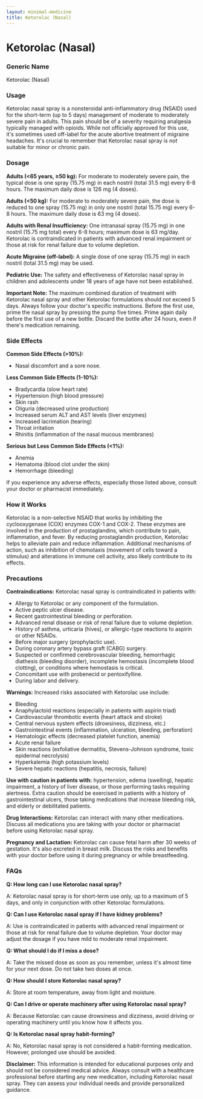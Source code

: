 ```yaml
---
layout: minimal-medicine
title: Ketorolac (Nasal)
---
```


# Ketorolac (Nasal)
### Generic Name
Ketorolac (Nasal)

### Usage
Ketorolac nasal spray is a nonsteroidal anti-inflammatory drug (NSAID) used for the short-term (up to 5 days) management of moderate to moderately severe pain in adults.  This pain should be of a severity requiring analgesia typically managed with opioids.  While not officially approved for this use, it's sometimes used off-label for the acute abortive treatment of migraine headaches.  It's crucial to remember that Ketorolac nasal spray is *not* suitable for minor or chronic pain.

### Dosage

**Adults (<65 years, ≥50 kg):** For moderate to moderately severe pain, the typical dose is one spray (15.75 mg) in each nostril (total 31.5 mg) every 6-8 hours. The maximum daily dose is 126 mg (4 doses).

**Adults (<50 kg):** For moderate to moderately severe pain, the dose is reduced to one spray (15.75 mg) in only one nostril (total 15.75 mg) every 6-8 hours.  The maximum daily dose is 63 mg (4 doses).

**Adults with Renal Insufficiency:**  One intranasal spray (15.75 mg) in one nostril (15.75 mg total) every 6-8 hours; maximum dose is 63 mg/day.  Ketorolac is contraindicated in patients with advanced renal impairment or those at risk for renal failure due to volume depletion.

**Acute Migraine (off-label):** A single dose of one spray (15.75 mg) in each nostril (total 31.5 mg) may be used.

**Pediatric Use:** The safety and effectiveness of Ketorolac nasal spray in children and adolescents under 18 years of age have not been established.

**Important Note:** The maximum combined duration of treatment with Ketorolac nasal spray and other Ketorolac formulations should not exceed 5 days.  Always follow your doctor's specific instructions.  Before the first use, prime the nasal spray by pressing the pump five times.  Prime again daily before the first use of a new bottle. Discard the bottle after 24 hours, even if there's medication remaining.


### Side Effects

**Common Side Effects (>10%):**

* Nasal discomfort and a sore nose.

**Less Common Side Effects (1-10%):**

* Bradycardia (slow heart rate)
* Hypertension (high blood pressure)
* Skin rash
* Oliguria (decreased urine production)
* Increased serum ALT and AST levels (liver enzymes)
* Increased lacrimation (tearing)
* Throat irritation
* Rhinitis (inflammation of the nasal mucous membranes)

**Serious but Less Common Side Effects (<1%):**

* Anemia
* Hematoma (blood clot under the skin)
* Hemorrhage (bleeding)

If you experience any adverse effects, especially those listed above, consult your doctor or pharmacist immediately.

### How it Works

Ketorolac is a non-selective NSAID that works by inhibiting the cyclooxygenase (COX) enzymes COX-1 and COX-2.  These enzymes are involved in the production of prostaglandins, which contribute to pain, inflammation, and fever.  By reducing prostaglandin production, Ketorolac helps to alleviate pain and reduce inflammation.  Additional mechanisms of action, such as inhibition of chemotaxis (movement of cells toward a stimulus) and alterations in immune cell activity, also likely contribute to its effects.


### Precautions

**Contraindications:** Ketorolac nasal spray is contraindicated in patients with:

* Allergy to Ketorolac or any component of the formulation.
* Active peptic ulcer disease.
* Recent gastrointestinal bleeding or perforation.
* Advanced renal disease or risk of renal failure due to volume depletion.
* History of asthma, urticaria (hives), or allergic-type reactions to aspirin or other NSAIDs.
* Before major surgery (prophylactic use).
* During coronary artery bypass graft (CABG) surgery.
* Suspected or confirmed cerebrovascular bleeding, hemorrhagic diathesis (bleeding disorder), incomplete hemostasis (incomplete blood clotting), or conditions where hemostasis is critical.
* Concomitant use with probenecid or pentoxifylline.
* During labor and delivery.


**Warnings:** Increased risks associated with Ketorolac use include:

* Bleeding
* Anaphylactoid reactions (especially in patients with aspirin triad)
* Cardiovascular thrombotic events (heart attack and stroke)
* Central nervous system effects (drowsiness, dizziness, etc.)
* Gastrointestinal events (inflammation, ulceration, bleeding, perforation)
* Hematologic effects (decreased platelet function, anemia)
* Acute renal failure
* Skin reactions (exfoliative dermatitis, Stevens-Johnson syndrome, toxic epidermal necrolysis)
* Hyperkalemia (high potassium levels)
* Severe hepatic reactions (hepatitis, necrosis, failure)

**Use with caution in patients with:** hypertension, edema (swelling), hepatic impairment, a history of liver disease, or those performing tasks requiring alertness.  Extra caution should be exercised in patients with a history of gastrointestinal ulcers, those taking medications that increase bleeding risk, and elderly or debilitated patients.

**Drug Interactions:** Ketorolac can interact with many other medications.  Discuss all medications you are taking with your doctor or pharmacist before using Ketorolac nasal spray.

**Pregnancy and Lactation:**  Ketorolac can cause fetal harm after 30 weeks of gestation. It's also excreted in breast milk. Discuss the risks and benefits with your doctor before using it during pregnancy or while breastfeeding.


### FAQs

**Q: How long can I use Ketorolac nasal spray?**

A: Ketorolac nasal spray is for short-term use only, up to a maximum of 5 days, and only in conjunction with other Ketorolac formulations.

**Q: Can I use Ketorolac nasal spray if I have kidney problems?**

A:  Use is contraindicated in patients with advanced renal impairment or those at risk for renal failure due to volume depletion.  Your doctor may adjust the dosage if you have mild to moderate renal impairment.

**Q: What should I do if I miss a dose?**

A: Take the missed dose as soon as you remember, unless it's almost time for your next dose. Do not take two doses at once.

**Q: How should I store Ketorolac nasal spray?**

A: Store at room temperature, away from light and moisture.

**Q: Can I drive or operate machinery after using Ketorolac nasal spray?**

A:  Because Ketorolac can cause drowsiness and dizziness, avoid driving or operating machinery until you know how it affects you.

**Q:  Is Ketorolac nasal spray habit-forming?**

A: No, Ketorolac nasal spray is not considered a habit-forming medication.  However, prolonged use should be avoided.


**Disclaimer:** This information is intended for educational purposes only and should not be considered medical advice. Always consult with a healthcare professional before starting any new medication, including Ketorolac nasal spray.  They can assess your individual needs and provide personalized guidance.
